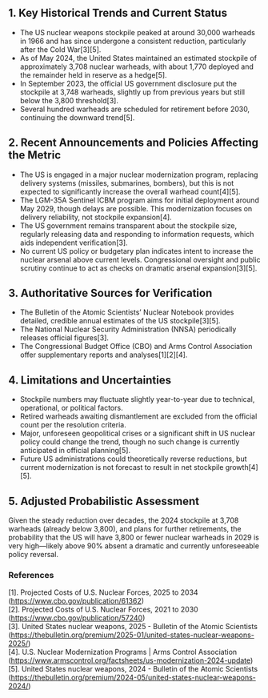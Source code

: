 ## 1. Key Historical Trends and Current Status

- The US nuclear weapons stockpile peaked at around 30,000 warheads in 1966 and has since undergone a consistent reduction, particularly after the Cold War[3][5].
- As of May 2024, the United States maintained an estimated stockpile of approximately 3,708 nuclear warheads, with about 1,770 deployed and the remainder held in reserve as a hedge[5].
- In September 2023, the official US government disclosure put the stockpile at 3,748 warheads, slightly up from previous years but still below the 3,800 threshold[3].
- Several hundred warheads are scheduled for retirement before 2030, continuing the downward trend[5].

## 2. Recent Announcements and Policies Affecting the Metric

- The US is engaged in a major nuclear modernization program, replacing delivery systems (missiles, submarines, bombers), but this is not expected to significantly increase the overall warhead count[4][5].
- The LGM-35A Sentinel ICBM program aims for initial deployment around May 2029, though delays are possible. This modernization focuses on delivery reliability, not stockpile expansion[4].
- The US government remains transparent about the stockpile size, regularly releasing data and responding to information requests, which aids independent verification[3].
- No current US policy or budgetary plan indicates intent to increase the nuclear arsenal above current levels. Congressional oversight and public scrutiny continue to act as checks on dramatic arsenal expansion[3][5].

## 3. Authoritative Sources for Verification

- The Bulletin of the Atomic Scientists’ Nuclear Notebook provides detailed, credible annual estimates of the US stockpile[3][5].
- The National Nuclear Security Administration (NNSA) periodically releases official figures[3].
- The Congressional Budget Office (CBO) and Arms Control Association offer supplementary reports and analyses[1][2][4].

## 4. Limitations and Uncertainties

- Stockpile numbers may fluctuate slightly year-to-year due to technical, operational, or political factors.
- Retired warheads awaiting dismantlement are excluded from the official count per the resolution criteria.
- Major, unforeseen geopolitical crises or a significant shift in US nuclear policy could change the trend, though no such change is currently anticipated in official planning[5].
- Future US administrations could theoretically reverse reductions, but current modernization is not forecast to result in net stockpile growth[4][5].

## 5. Adjusted Probabilistic Assessment

Given the steady reduction over decades, the 2024 stockpile at 3,708 warheads (already below 3,800), and plans for further retirements, the probability that the US will have 3,800 or fewer nuclear warheads in 2029 is very high—likely above 90% absent a dramatic and currently unforeseeable policy reversal.

### References

[1]. Projected Costs of U.S. Nuclear Forces, 2025 to 2034 (https://www.cbo.gov/publication/61362)  
[2]. Projected Costs of U.S. Nuclear Forces, 2021 to 2030 (https://www.cbo.gov/publication/57240)  
[3]. United States nuclear weapons, 2025 - Bulletin of the Atomic Scientists (https://thebulletin.org/premium/2025-01/united-states-nuclear-weapons-2025/)  
[4]. U.S. Nuclear Modernization Programs | Arms Control Association (https://www.armscontrol.org/factsheets/us-modernization-2024-update)  
[5]. United States nuclear weapons, 2024 - Bulletin of the Atomic Scientists (https://thebulletin.org/premium/2024-05/united-states-nuclear-weapons-2024/)